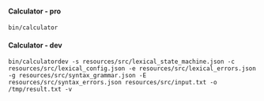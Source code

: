 #### Calculator - pro
```
bin/calculator
```


#### Calculator - dev
```
bin/calculatordev -s resources/src/lexical_state_machine.json -c resources/src/lexical_config.json -e resources/src/lexical_errors.json -g resources/src/syntax_grammar.json -E resources/src/syntax_errors.json resources/src/input.txt -o /tmp/result.txt -v 
```
